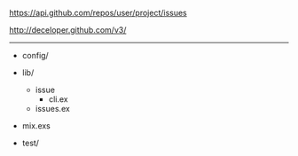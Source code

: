 
https://api.github.com/repos/user/project/issues

http://deceloper.github.com/v3/

---

- config/
- lib/
  - issue
    - cli.ex
  - issues.ex

- mix.exs
- test/






